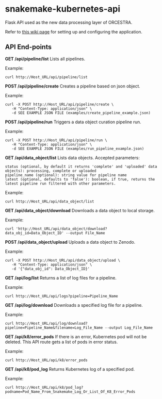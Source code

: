 # snakemake-kubernetes-api
Flask API used as the new data processing layer of ORCESTRA.

Refer to [this wiki page](https://github.com/bhklab/snakemake-kubernetes-api/wiki/Set-up-on-Compute-Canada-VM) for setting up and configuring the application.

## API End-points

**GET /api/pipeline/list** 
Lists all pipelines.

Example: 
```
curl http://Host_URL/api/pipeline/list
```

**POST /api/pipeline/create** 
Creates a pipeline based on json object.

Example: 
```
curl -X POST http://Host_URL/api/pipeline/create \
   -H "Content-Type: application/json" \
   -d SEE EXAMPLE JSON FILE (examples/create_pipeline_example.json) 
```

**POST /api/pipeline/run** 
Triggers a data object curation pipeline run.

Example: 
```
curl -X POST http://Host_URL/api/pipeline/run \
   -H "Content-Type: application/json" \
   -d SEE EXAMPLE JSON FILE (examples/run_pipeline_example.json) 
```

**GET /api/data_object/list**
Lists data objects. 
Accepted parameters:
```
status (optional, by default it returns 'complete' and 'uploaded' data objects): processing, complete or uploaded
pipeline_name (optional): string value for pipeline name
latest (optional, defaults to 'false'): boolean, if true, returns the latest pipeline run filtered with other parameters.
```

Example:
```
curl http://Host_URL/api/data_object/list
```

**GET /api/data_object/download**
Downloads a data object to local storage.

Example: 
```
curl 'http://Host_URL/api/data_object/download?data_obj_id=Data_Object_ID' --output File_Name
```

**POST /api/data_object/upload**
Uploads a data object to Zenodo.

Example:
```
curl -X POST http://Host_URL/api/data_object/upload \
   -H "Content-Type: application/json" \
   -d '{"data_obj_id": Data_Object_ID}' 
```

**GET /api/log/list**
Returns a list of log files for a pipeline.

Example:
```
curl http://Host_URL/api/logs?pipeline=Pipeline_Name
```

**GET /api/log/download**
Downloads a specified log file for a pipeline.

Example:
```
curl http://Host_URL/api/log/download?pipeline=Pipeline_Name&filename=Log_File_Name --output Log_File_Name
```

**GET /api/k8/error_pods**
If there is an error, Kubernetes pod will not be deleted. This API route gets a list of pods in error status.

Example:
```
curl http://Host_URL/api/k8/error_pods
```

**GET /api/k8/pod_log**
Returns Kubernetes log of a specified pod.

Example:
```
curl http://Host_URL/api/k8/pod_log?podname=Pod_Name_From_Snakemake_Log_Or_List_Of_K8_Error_Pods
```
